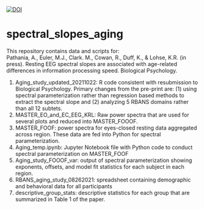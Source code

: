<a href="https://zenodo.org/badge/latestdoi/330802321"><img src="https://zenodo.org/badge/330802321.svg" alt="DOI"></a>

# spectral_slopes_aging
This repository contains data and scripts for:  
Pathania, A., Euler, M.J., Clark. M., Cowan, R., Duff, K., & Lohse, K.R. (in press). Resting EEG spectral slopes are associated with age-related differences in information processing speed. Biological Psychology.

1. Aging_study_updated_20211022: R code consistent with resubmission to Biological Psychology. Primary changes from the pre-print are: (1) using spectral parameterization rather than regression based methods to extract the spectral slope and (2) analyzing 5 RBANS domains rather than all 12 subtets.
2. MASTER_EO_and_EC_EEG_KRL: Raw power spectra that are used for several plots and reduced into MASTER_FOOOF.
3. MASTER_FOOF: power spectra for eyes-closed resting data aggregated across region. These data are fed into Python for spectral parameterization.
4. Aging_temp.ipynb: Jupyter Notebook file with Python code to conduct spectral parameterization on MASTER_FOOF
5. Aging_study_FOOOF_var: output of spectral parameterization showing exponents, offsets, and model fit statistics for each subject in each region. 
6. RBANS_aging_study_08262021: spreadsheet containing demographic and behavioral data for all participants
7. descriptive_group_stats: descriptive statistics for each group that are summarized in Table 1 of the paper.
